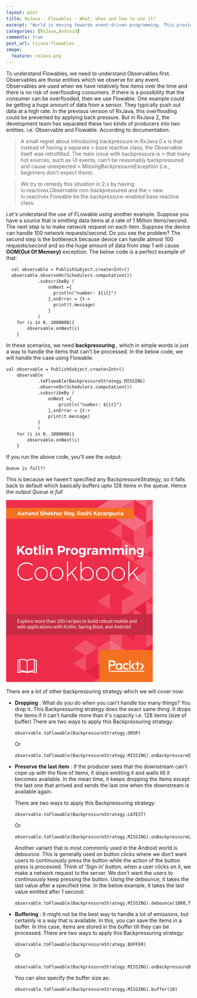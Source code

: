 ```yaml
---
layout: post
title: RxJava - Flowables - What, when and how to use it?
excerpt: "World is moving towards event-driven programming. This provides us a way around of polling. The basic concept of Event driven programming is that you observe a resource(called observable), and when the data is ready, the observable notifies the observer. In this article, we will discuss Flowable, which is quite like observable, but has a different purpose."
categories: [RxJava,Android]
comments: true
post_url: rxjava-flowables
image:
  feature: rxJava.png
---
```


To understand Flowables, we need to understand Observables first. Observables are those entities which we observe for any event. Observables are used when we have relatively few items over the time and there is no risk of overflooding consumers. If there is a possibility that the consumer can be overflooded, then we use Flowable. One example could be getting a huge amount of data from a sensor. They typically push out data at a high rate. In the previous version of RxJava, this overflooding could be prevented by applying back pressure. But in RxJava 2, the development team has separated these two kinds of producers into two entities. i.e. Observable and Flowable. According to documentation:


>    A small regret about introducing backpressure in RxJava 0.x is that instead of having a separate >    base reactive class, the Observable itself was retrofitted. The main issue with backpressure is >    that many hot sources, such as UI events, can't be reasonably backpressured and cause unexpected >    MissingBackpressureException (i.e., beginners don't expect them).

>    We try to remedy this situation in 2.x by having io.reactivex.Observable non-backpressured and the >    new io.reactivex.Flowable be the backpressure-enabled base reactive class.

Let's understand the use of FLowable using another example. Suppose you have a source that is emitting data items at a rate of 1 Million items/second. The next step is to make network request on each item. Suppose the device can handle 100 network requests/second. Do you see the problem? The second step is the bottleneck because device can handle atmost 100 requests/second and so the huge amount of data from step 1 will cause **OOM(Out Of Memory)** exception.
The below code is a perfect example of that:
```
  val observable = PublishSubject.create<Int>()
  observable.observeOn(Schedulers.computation())
            .subscribeBy (
                onNext ={
                  println("number: ${it}")
                },onError = {t->
                  print(t.message)
                }
            )
    for (i in 0..1000000){
        observable.onNext(i)
    }
```
In these scenarios, we need **backpressuring** , which in simple words is just a way to handle the items that can't be processed. In the below code, we will handle the case using Flowable:
```
val observable = PublishSubject.create<Int>()
    observable
            .toFlowable(BackpressureStrategy.MISSING)
            .observeOn(Schedulers.computation())
            .subscribeBy (
                onNext ={
                    println("number: ${it}")
                },onError = {t->
                print(t.message)
            }
            )
    for (i in 0..1000000){
        observable.onNext(i)
    }
```
If you run the above code, you'll see the output:
```
Queue is full?!
```
This is because we haven't specified any BackpressureStrategy, so it falls back to default which basically buffers upto 128 items in the queue. Hence the output *Queue is full*

<a href="https://www.packtpub.com/application-development/kotlin-programming-cookbook">
  <img src="/img/cookbook.png"/>
</a>

There are a lot of other backpressuring strategy which we will cover now:
* **Dropping** : What do you do when you can't handle too many things? You drop it. This Backpressuring strategy does the exact same thing. It drops the items if it can't handle more than it's capacity i.e. 128 items (size of buffer)
  There are two ways to apply this Backpressuring strategy:

  ```
  observable.toFlowable(BackpressureStrategy.DROP)
  ```

  Or

  ```
  observable.toFlowable(BackpressureStrategy.MISSING).onBackpressureDrop()  
  ```

* **Preserve the last item** : If the producer sees that the downstream can't cope up with the flow of items, it stops emitting it and waits till it becomes available. In the mean time, it keeps dropping
 the items except the last one that arrived and sends the last one when the downstream is available again.

  There are two ways to apply this Backpressuring strategy:
  ```
  observable.toFlowable(BackpressureStrategy.LATEST)
  ```

  Or

  ```
  observable.toFlowable(BackpressureStrategy.MISSING).onBackpressureLatest()
  ```

  Another variant that is most commonly used in the Android world is debounce. This is generally used on button clicks where we don’t want users to continuously press the button while the action of the button press is processed. Think of ‘Sign in’ button, when a user clicks on it, we make a network request to the server. We don’t want the users to continuously keep pressing the button.
  Using the debounce, it takes the last value after a specified time. In the below example, it takes the last value emitted after 1 second:
  ```
  observable.toFlowable(BackpressureStrategy.MISSING).debounce(1000,TimeUnit.MILLISECONDS)
  ```
* **Buffering** : It might not be the best way to handle a lot of emissions, but certainly is a way that is available. In this, you can save the items in a buffer. In this case, items are stored in the buffer till they can be processed.
  There are two ways to apply this Backpressuring strategy:

  ```
  observable.toFlowable(BackpressureStrategy.BUFFER)
  ```

  Or

  ```
  observable.toFlowable(BackpressureStrategy.MISSING).onBackpressureBuffer()
  ```

  You can also specify the buffer size as:
  ```
  observable.toFlowable(BackpressureStrategy.MISSING).buffer(10)
  ```
